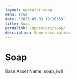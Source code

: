 ```yaml
---
layout: operator-soap
menu: true
date: '2023-09-03 19:26:59'
title: Soap
permalink: /operators/soap/
description: Some description.
---
```


# Soap

Base Asset Name: soap_iw9